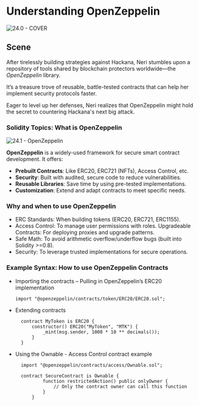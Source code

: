 # Understanding OpenZeppelin

![24.0 - COVER](https://blockskwela.s3.ap-southeast-1.amazonaws.com/courses/contracts/ch_01_basic_solidity/le_24_understanding-openzeppelin/24.0%20-%20COVER.png)

## Scene

After tirelessly building strategies against Hackana, Neri stumbles upon a repository of tools shared by blockchain protectors worldwide—the _OpenZeppelin_ library.

It’s a treasure trove of reusable, battle-tested contracts that can help her implement security protocols faster.

Eager to level up her defenses, Neri realizes that OpenZeppelin might hold the secret to countering Hackana's next big attack.

### Solidity Topics: What is OpenZeppelin

![24.1 - OpenZeppelin](https://blockskwela.s3.ap-southeast-1.amazonaws.com/courses/contracts/ch_01_basic_solidity/le_24_understanding-openzeppelin/24.1.png)

**OpenZeppelin** is a widely-used framework for secure smart contract development. It offers:

- **Prebuilt Contracts**: Like ERC20, ERC721 (NFTs), Access Control, etc.
- **Security**: Built with audited, secure code to reduce vulnerabilities.
- **Reusable Libraries**: Save time by using pre-tested implementations.
- **Customization**: Extend and adapt contracts to meet specific needs.

### Why and when to use OpenZeppelin

- ERC Standards: When building tokens (ERC20, ERC721, ERC1155).
- Access Control: To manage user permissions with roles.
  Upgradeable Contracts: For deploying proxies and upgrade patterns.
- Safe Math: To avoid arithmetic overflow/underflow bugs (built into Solidity >=0.8).
- Security: To leverage trusted implementations for secure operations.

### Example Syntax: How to use OpenZeppelin Contracts

- Importing the contracts – Pulling in OpenZeppelin’s ERC20 implementation

  ```solidity
  import "@openzeppelin/contracts/token/ERC20/ERC20.sol";
  ```

- Extending contracts

  ```solidity
    contract MyToken is ERC20 {
        constructor() ERC20("MyToken", "MTK") {
            _mint(msg.sender, 1000 * 10 ** decimals());
        }
    }
  ```

- Using the Ownable - Access Control contract example

  ```solidity
    import "@openzeppelin/contracts/access/Ownable.sol";

    contract SecureContract is Ownable {
            function restrictedAction() public onlyOwner {
                // Only the contract owner can call this function
            }
        }
  ```
